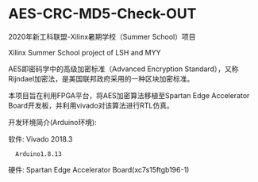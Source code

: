 # AES-CRC-MD5-Check-OUT
2020年新工科联盟-Xilinx暑期学校（Summer School）项目

Xilinx Summer School project of LSH and MYY

AES即密码学中的高级加密标准（Advanced Encryption Standard），又称Rijndael加密法，是美国联邦政府采用的一种区块加密标准。

本项目旨在利用FPGA平台，将AES加密算法移植至Spartan Edge Accelerator Board开发板，并利用vivado对该算法进行RTL仿真。

开发环境简介(Arduino环境):

软件: Vivado 2018.3 

      Arduino1.8.13 

硬件:	Spartan Edge Accelerator Board(xc7s15ftgb196-1)

